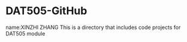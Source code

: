 # DAT505-GitHub
name:XINZHI ZHANG
This is a directory that includes code projects for DAT505 module
